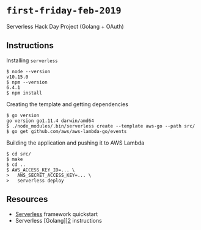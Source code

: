 # `first-friday-feb-2019`

Serverless Hack Day Project (Golang + OAuth)

## Instructions

Installing `serverless`

```
$ node --version
v10.15.0
$ npm --version
6.4.1
$ npm install
```

Creating the template and getting dependencies

```
$ go version
go version go1.11.4 darwin/amd64
$ ./node_modules/.bin/serverless create --template aws-go --path src/
$ go get github.com/aws/aws-lambda-go/events
```

Building the application and pushing it to AWS Lambda

```
$ cd src/
$ make
$ cd ..
$ AWS_ACCESS_KEY_ID=... \
>   AWS_SECRET_ACCESS_KEY=... \
>   serverless deploy
```

## Resources

- [Serverless][1] framework quickstart
- Serverless [Golang]][2] instructions

[1]: https://serverless.com/framework/docs/providers/aws/guide/quick-start/
[2]: https://serverless.com/blog/framework-example-golang-lambda-support/
